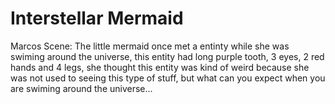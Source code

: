 # Interstellar Mermaid

Marcos Scene:
The little mermaid once met a entinty while she was swiming around the universe, this entity had long purple tooth, 3 eyes, 2 red hands and 4 legs, she thought this entity was kind of weird because she was not used to seeing this type of stuff, but what can you expect when you are swiming around the universe...